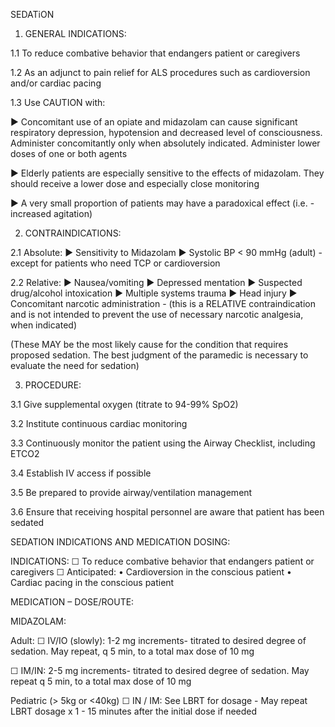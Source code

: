 SEDATiON

1. GENERAL INDICATIONS:

1.1 To reduce combative behavior that endangers patient or caregivers

1.2 As an adjunct to pain relief for ALS procedures such as cardioversion and/or cardiac pacing

1.3 Use CAUTION with:

► Concomitant use of an opiate and midazolam can cause significant respiratory depression, hypotension and decreased level of consciousness. Administer concomitantly only when absolutely indicated. Administer lower doses of one or both agents

► Elderly patients are especially sensitive to the effects of midazolam. They should receive a lower dose and especially close monitoring

► A very small proportion of patients may have a paradoxical effect (i.e. - increased agitation)

2. CONTRAINDICATIONS:

2.1 Absolute:
► Sensitivity to Midazolam
► Systolic BP < 90 mmHg (adult) - except for patients who need TCP or cardioversion

2.2 Relative:
► Nausea/vomiting
► Depressed mentation
► Suspected drug/alcohol intoxication
► Multiple systems trauma
► Head injury
► Concomitant narcotic administration - (this is a RELATIVE contraindication and is not intended to prevent the use of necessary narcotic analgesia, when indicated)

(These MAY be the most likely cause for the condition that requires proposed sedation. The best judgment of the paramedic is necessary to evaluate the need for sedation)

3. PROCEDURE:

3.1 Give supplemental oxygen (titrate to 94-99% SpO2)

3.2 Institute continuous cardiac monitoring

3.3 Continuously monitor the patient using the Airway Checklist, including ETCO2

3.4 Establish IV access if possible

3.5 Be prepared to provide airway/ventilation management

3.6 Ensure that receiving hospital personnel are aware that patient has been sedated

SEDATION INDICATIONS AND MEDICATION DOSING:

INDICATIONS:
☐ To reduce combative behavior that endangers patient or caregivers
☐ Anticipated:
  • Cardioversion in the conscious patient
  • Cardiac pacing in the conscious patient

MEDICATION – DOSE/ROUTE:

MIDAZOLAM:

Adult:
☐ IV/IO (slowly): 1-2 mg increments- titrated to desired degree of sedation. May repeat, q 5 min, to a total max dose of 10 mg

☐ IM/IN: 2-5 mg increments- titrated to desired degree of sedation. May repeat q 5 min, to a total max dose of 10 mg

Pediatric (> 5kg or <40kg)
☐ IN / IM: See LBRT for dosage - May repeat LBRT dosage x 1 - 15 minutes after the initial dose if needed





